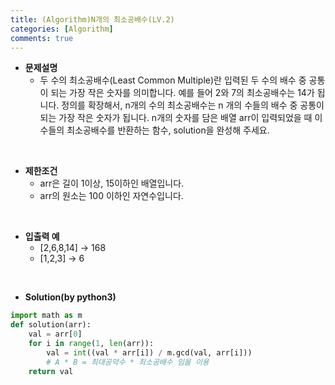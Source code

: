 ```yaml
---
title: (Algorithm)N개의 최소공배수(LV.2)
categories: [Algorithm]
comments: true
---
```


- **문제설명**
    - 두 수의 최소공배수(Least Common Multiple)란 입력된 두 수의 배수 중 공통이 되는 가장 작은 숫자를 의미합니다. 예를 들어 2와 7의 최소공배수는 14가 됩니다. 정의를 확장해서, n개의 수의 최소공배수는 n 개의 수들의 배수 중 공통이 되는 가장 작은 숫자가 됩니다. n개의 숫자를 담은 배열 arr이 입력되었을 때 이 수들의 최소공배수를 반환하는 함수, solution을 완성해 주세요.

<br>

- **제한조건**
    - arr은 길이 1이상, 15이하인 배열입니다.
    - arr의 원소는 100 이하인 자연수입니다.


<br>

- **입출력 예**
    - [2,6,8,14] -> 168
    - [1,2,3] -> 6

<br>

- **Solution(by python3)**
```python
import math as m
def solution(arr):
    val = arr[0]
    for i in range(1, len(arr)):
        val = int((val * arr[i]) / m.gcd(val, arr[i]))
        # A * B = 최대공약수 * 최소공배수 임을 이용
    return val
```


